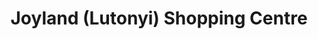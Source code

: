 ---
title: "Joyland (Lutonyi) Shopping Centre"
url: /lutonyi/joyland-lutonyi-shopping-centre/
shop: mall
---